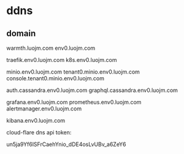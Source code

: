 
# ddns

## domain

warmth.luojm.com
env0.luojm.com

traefik.env0.luojm.com
k8s.env0.luojm.com

minio.env0.luojm.com
tenant0.minio.env0.luojm.com
console.tenant0.minio.env0.luojm.com

auth.cassandra.env0.luojm.com
graphql.cassandra.env0.luojm.com

grafana.env0.luojm.com
prometheus.env0.luojm.com
alertmanager.env0.luojm.com

kibana.env0.luojm.com



cloud-flare dns api token:

un5ja9Yf6lSFrCaehYnio_dDE4osLvUBv_a6ZeY6